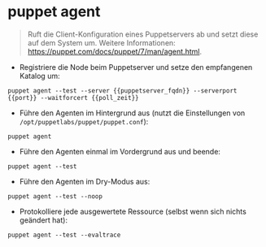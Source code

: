 # puppet agent

> Ruft die Client-Konfiguration eines Puppetservers ab und setzt diese auf dem System um.
> Weitere Informationen: <https://puppet.com/docs/puppet/7/man/agent.html>.

- Registriere die Node beim Puppetserver und setze den empfangenen Katalog um:

`puppet agent --test --server {{puppetserver_fqdn}} --serverport {{port}} --waitforcert {{poll_zeit}}`

- Führe den Agenten im Hintergrund aus (nutzt die Einstellungen von `/opt/puppetlabs/puppet/puppet.conf`):

`puppet agent`

- Führe den Agenten einmal im Vordergrund aus und beende:

`puppet agent --test`

- Führe den Agenten im Dry-Modus aus:

`puppet agent --test --noop`

- Protokolliere jede ausgewertete Ressource (selbst wenn sich nichts geändert hat):

`puppet agent --test --evaltrace`
